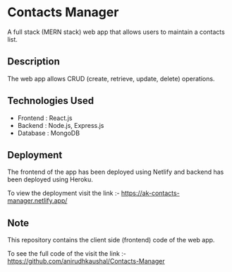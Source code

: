 # Contacts Manager

A full stack (MERN stack) web app that allows users to maintain a contacts list.

## Description

The web app allows CRUD (create, retrieve, update, delete) operations.

## Technologies Used

* Frontend : React.js
* Backend : Node.js, Express.js
* Database : MongoDB

## Deployment

The frontend of the app has been deployed using Netlify and backend has been deployed using Heroku.

To view the deployment visit the link :- https://ak-contacts-manager.netlify.app/

## Note

This repository contains the client side (frontend) code of the web app. 

To see the full code of the visit the link :- https://github.com/anirudhkaushal/Contacts-Manager
